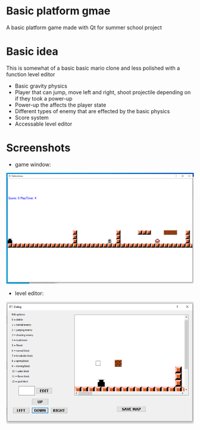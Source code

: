# Basic platform gmae
A basic platform game made with Qt for summer school project


# Basic idea
This is somewhat of a basic basic mario clone and less polished with a function level editor

- Basic gravity physics
- Player that can jump, move left and right, shoot projectile depending on if they took a power-up
- Power-up the affects the player state
- Different types of enemy that are effected by the basic physics
- Score system
- Accessable level editor

# Screenshots
- game window:

![PlayWindow](https://github.com/DharmaHS/basic_platform_game/blob/main/documentation_image/ss_play.PNG)

- level editor:

![EditorWindow](https://github.com/DharmaHS/basic_platform_game/blob/main/documentation_image/ss_level_editor.PNG)
